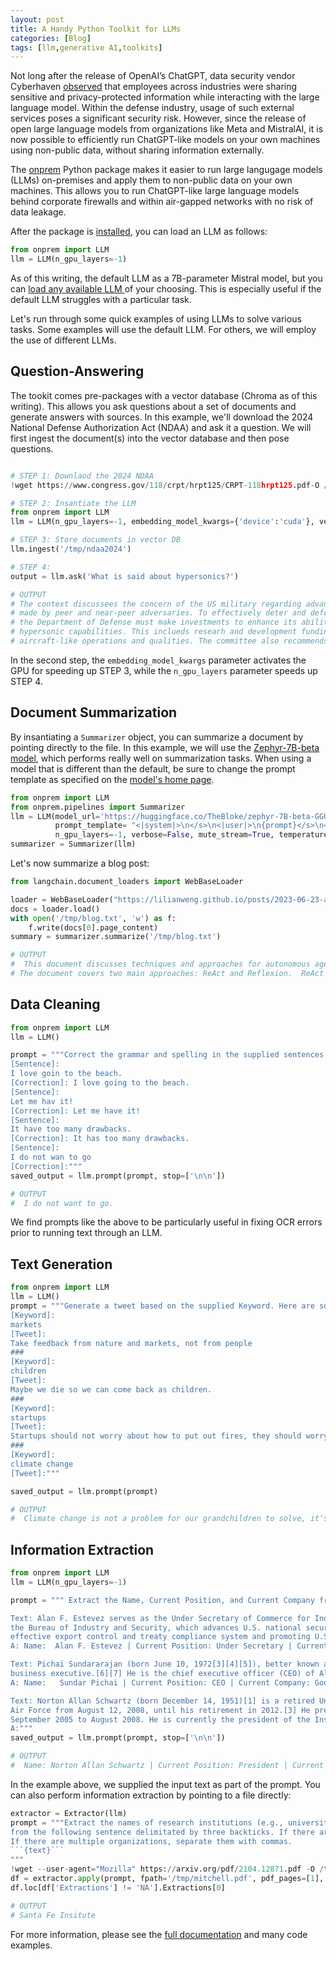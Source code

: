 ```yaml
---
layout: post
title: A Handy Python Toolkit for LLMs
categories: [Blog]
tags: [llm,generative AI,toolkits]
---
```


Not long after the release of OpenAI’s ChatGPT, data security vendor Cyberhaven [observed](https://www.cyberhaven.com/blog/4-2-of-workers-have-pasted-company-data-into-chatgpt) that employees across industries were sharing sensitive and privacy-protected information while interacting with the large language model.  Within the defense industry, usage of such external services poses a significant security risk. However, since the release of open large language models from organizations like Meta and MistralAI, it is now possible to efficiently run ChatGPT-like models on your own machines using non-public data, without sharing information externally.

The [onprem](https://github.com/amaiya/onprem) Python package makes it easier to run large langugage models (LLMs) on-premises and apply them to non-public data on your own machines.  This allows you to run ChatGPT-like large language models behind corporate firewalls and within air-gapped networks with no risk of data leakage.

After the package is [installed](https://amaiya.github.io/onprem/#install), you can load an LLM as follows:

```python
from onprem import LLM
llm = LLM(n_gpu_layers=-1)
```

As of this writing, the default LLM as a 7B-parameter Mistral model, but you can [load any available LLM ](https://amaiya.github.io/onprem/#faq)of your choosing. This is especially useful if the default LLM struggles with a particular task.

Let's run through some quick examples of using LLMs to solve various tasks. Some examples will use the default LLM. For others, we will employ the use of different LLMs.


## Question-Answering

The tookit comes pre-packages with a vector database (Chroma as of this writing).  This allows you ask questions about a set of documents and generate answers with sources. In this example, we'll download the 2024 National Defense Authorization Act (NDAA) and ask it a question.  We will first ingest the document(s) into the vector database and then pose questions.

```python

# STEP 1: Downlaod the 2024 NDAA
!wget https://www.congress.gov/118/crpt/hrpt125/CRPT-118hrpt125.pdf-O /tmp/ndaa2024/report.pdf

# STEP 2: Insantiate the LLM
from onprem import LLM
llm = LLM(n_gpu_layers=-1, embedding_model_kwargs={'device':'cuda'}, verbose=False)

# STEP 3: Store documents in vector DB
llm.ingest('/tmp/ndaa2024')

# STEP 4: 
output = llm.ask('What is said about hypersonics?')

# OUTPUT
# The context discussees the concern of the US military regarding advancements in hypersonic capabilities
# made by peer and near-peer adversaries. To effectively deter and defeat these national security threats,
# the Department of Defense must make investments to enhance its ability to develop, test, and field advanced
# hypersonic capabilities. This inclueds researh and development funding for reusable hypersonic platforms with
# aircraft-like operations and qualities. The committee also recommends increased funding for advaned hypersonics facilities for research and graduate-level education.
```

In the second step, the `embedding_model_kwargs` parameter activates the GPU for speeding up STEP 3, while the `n_gpu_layers` parameter speeds up STEP 4. 

## Document Summarization

By insantiating a `Summarizer` object, you can summarize a document by pointing directly to the file. In this example, we will use the [Zephyr-7B-beta model](https://huggingface.co/TheBloke/zephyr-7B-beta-GGUF), which performs really well on summarization tasks. When using a model that is different than the default, be sure to change the prompt template as specified on the [model's home page](https://huggingface.co/TheBloke/zephyr-7B-beta-GGUF#prompt-template-zephyr).

```python
from onprem import LLM
from onprem.pipelines import Summarizer
llm = LLM(model_url='https://huggingface.co/TheBloke/zephyr-7B-beta-GGUF/resolve/main/zephyr-7b-beta.Q4_K_M.gguf',
          prompt_template= "<|system|>\n</s>\n<|user|>\n{prompt}</s>\n<|assistant|>",
          n_gpu_layers=-1, verbose=False, mute_stream=True, temperature=0) # set based on your system
summarizer = Summarizer(llm)
```

Let's now summarize a blog post:

```python
from langchain.document_loaders import WebBaseLoader

loader = WebBaseLoader("https://lilianweng.github.io/posts/2023-06-23-agent/")
docs = loader.load()
with open('/tmp/blog.txt', 'w') as f:
    f.write(docs[0].page_content)
summary = summarizer.summarize('/tmp/blog.txt')

# OUTPUT
#  This document discusses techniques and approaches for autonomous agents to plan, reason, act, and reflect.
# The document covers two main approaches: ReAct and Reflexion.  ReAct is a technique used in ...
```


## Data Cleaning

```python
from onprem import LLM
llm = LLM()

prompt = """Correct the grammar and spelling in the supplied sentences.  Here are some examples.
[Sentence]:
I love goin to the beach.
[Correction]: I love going to the beach.
[Sentence]:
Let me hav it!
[Correction]: Let me have it!
[Sentence]:
It have too many drawbacks.
[Correction]: It has too many drawbacks.
[Sentence]:
I do not wan to go
[Correction]:"""
saved_output = llm.prompt(prompt, stop=['\n\n'])

# OUTPUT
#  I do not want to go.
```

We find prompts like the above to be particularly useful in fixing OCR errors prior to running text through an LLM.

## Text Generation

```python
from onprem import LLM
llm = LLM()
prompt = """Generate a tweet based on the supplied Keyword. Here are some examples.
[Keyword]:
markets
[Tweet]:
Take feedback from nature and markets, not from people
###
[Keyword]:
children
[Tweet]:
Maybe we die so we can come back as children.
###
[Keyword]:
startups
[Tweet]:
Startups should not worry about how to put out fires, they should worry about how to start them.
###
[Keyword]:
climate change
[Tweet]:"""

saved_output = llm.prompt(prompt)

# OUTPUT
#  Climate change is not a problem for our grandchildren to solve, it's a problem for us to solve for our grandchildren. #actonclimate #climateaction
```


## Information Extraction

```python
from onprem import LLM
llm = LLM(n_gpu_layers=-1)

prompt = """ Extract the Name, Current Position, and Current Company from each piece of Text.

Text: Alan F. Estevez serves as the Under Secretary of Commerce for Industry and Security.  As Under Secretary, Mr. Estevez leads
the Bureau of Industry and Security, which advances U.S. national security, foreign policy, and economic objectives by ensuring an
effective export control and treaty compliance system and promoting U.S. strategic technology leadership.
A: Name:  Alan F. Estevez | Current Position: Under Secretary | Current Company: Bureau of Industry and Security

Text: Pichai Sundararajan (born June 10, 1972[3][4][5]), better known as Sundar Pichai (/ˈsʊndɑːr pɪˈtʃaɪ/), is an Indian-born American
business executive.[6][7] He is the chief executive officer (CEO) of Alphabet Inc. and its subsidiary Google.[8]
A: Name:   Sundar Pichai | Current Position: CEO | Current Company: Google

Text: Norton Allan Schwartz (born December 14, 1951)[1] is a retired United States Air Force general[2] who served as the 19th Chief of Staff of the
Air Force from August 12, 2008, until his retirement in 2012.[3] He previously served as commander, United States Transportation Command from
September 2005 to August 2008. He is currently the president of the Institute for Defense Analyses, serving since January 2, 2020.[4]
A:"""
saved_output = llm.prompt(prompt, stop=['\n\n'])

# OUTPUT
#  Name: Norton Allan Schwartz | Current Position: President | Current Company: Institute for Defense Analyses
```

In the example above, we supplied the input text as part of the prompt. You can also perform information extraction by pointing to a file directly:

```python
extractor = Extractor(llm)
prompt = """Extract the names of research institutions (e.g., universities, research labs, corporations, etc.)
from the following sentence delimitated by three backticks. If there are no organizations, return NA.
If there are multiple organizations, separate them with commas.
```{text}```
"""
!wget --user-agent="Mozilla" https://arxiv.org/pdf/2104.12871.pdf -O /tmp/mitchell.pdf -q
df = extractor.apply(prompt, fpath='/tmp/mitchell.pdf', pdf_pages=[1], stop=['\n'])
df.loc[df['Extractions'] != 'NA'].Extractions[0]

# OUTPUT
# Santa Fe Insitute
```

For more information, please see the [full documentation](https://amaiya.github.io/onprem/) and many code examples.


